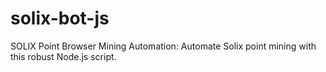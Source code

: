 # solix-bot-js
SOLIX Point Browser Mining Automation: Automate Solix point mining with this robust Node.js script.
